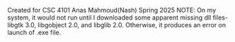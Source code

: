 Created for CSC 4101 Anas Mahmoud(Nash) Spring 2025
NOTE: On my system, it would not run until I downloaded some apparent missing dll files-libgtk 3.0, libgobject 2.0, and libglib 2.0. Otherwise, it produces an error on launch of .exe file.

